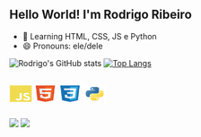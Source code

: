## Hello World! I'm Rodrigo Ribeiro

- 🌱 Learning HTML, CSS, JS e Python
- 😄 Pronouns: ele/dele

![Rodrigo's GitHub stats](https://github-readme-stats-ruby-one.vercel.app/api?username=rodrigoribeiroleo&show_icons=true&theme=tokyonight)
[![Top Langs](https://github-readme-stats-ruby-one.vercel.app/api/top-langs/?username=rodrigoribeiroleo)](https://github.com/rodrigoribeiroleo/github-readme-stats)


<div style="display: inline_block"><br>
  <img align="center" alt="Rodrigo-Js" height="30" width="40" src="https://raw.githubusercontent.com/devicons/devicon/master/icons/javascript/javascript-plain.svg">
  <img align="center" alt="Rodrigo-HTML" height="30" width="40" src="https://raw.githubusercontent.com/devicons/devicon/master/icons/html5/html5-original.svg">
  <img align="center" alt="Rodrigo-CSS" height="30" width="40" src="https://raw.githubusercontent.com/devicons/devicon/master/icons/css3/css3-original.svg">
  <img align="center" alt="Rodrigo-Python" height="30" width="40" src="https://raw.githubusercontent.com/devicons/devicon/master/icons/python/python-original.svg">
 
  
<div> 
  
  ##
  
  <a href = "mailto:rodrigoribeiroleo@gmail.com"><img src="https://img.shields.io/badge/-Gmail-%23333?style=for-the-badge&logo=gmail&logoColor=white" target="_blank"></a>
  <a href="https://www.linkedin.com/in/rodrigoribeiroleonardo" target="_blank"><img src="https://img.shields.io/badge/-LinkedIn-%230077B5?style=for-the-badge&logo=linkedin&logoColor=white" target="_blank"></a> 
  
</div>



